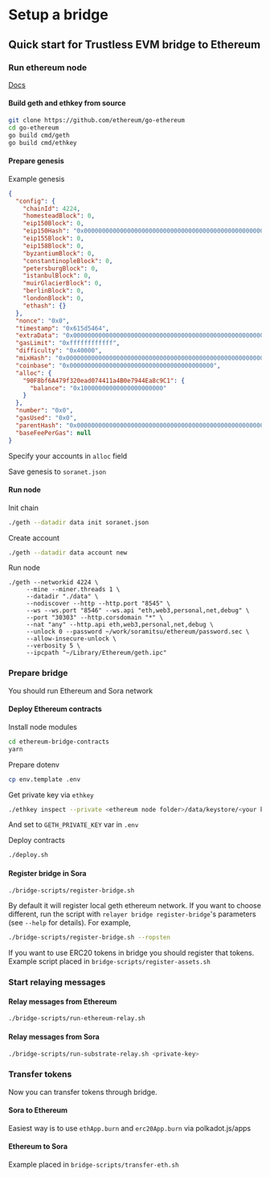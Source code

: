 # Setup a bridge

## Quick start for Trustless EVM bridge to Ethereum

### Run ethereum node

[Docs](https://www.ethdocs.org/en/latest/network/test-networks.html#setting-up-a-local-private-testnet)

#### Build geth and ethkey from source

```bash
git clone https://github.com/ethereum/go-ethereum
cd go-ethereum
go build cmd/geth
go build cmd/ethkey
```

#### Prepare genesis

Example genesis

```json
{
  "config": {
    "chainId": 4224,
    "homesteadBlock": 0,
    "eip150Block": 0,
    "eip150Hash": "0x0000000000000000000000000000000000000000000000000000000000000000",
    "eip155Block": 0,
    "eip158Block": 0,
    "byzantiumBlock": 0,
    "constantinopleBlock": 0,
    "petersburgBlock": 0,
    "istanbulBlock": 0,
    "muirGlacierBlock": 0,
    "berlinBlock": 0,
    "londonBlock": 0,
    "ethash": {}
  },
  "nonce": "0x0",
  "timestamp": "0x615d5464",
  "extraData": "0x0000000000000000000000000000000000000000000000000000000000000000",
  "gasLimit": "0xffffffffffff",
  "difficulty": "0x40000",
  "mixHash": "0x0000000000000000000000000000000000000000000000000000000000000000",
  "coinbase": "0x0000000000000000000000000000000000000000",
  "alloc": {
    "90F8bf6A479f320ead074411a4B0e7944Ea8c9C1": {
      "balance": "0x10000000000000000000000"
    }
  },
  "number": "0x0",
  "gasUsed": "0x0",
  "parentHash": "0x0000000000000000000000000000000000000000000000000000000000000000",
  "baseFeePerGas": null
}
```

Specify your accounts in `alloc` field

Save genesis to `soranet.json`

#### Run node

Init chain

```bash
./geth --datadir data init soranet.json
```

Create account

```bash
./geth --datadir data account new
```

Run node

```
./geth --networkid 4224 \
     --mine --miner.threads 1 \
     --datadir "./data" \
     --nodiscover --http --http.port "8545" \
     --ws --ws.port "8546" --ws.api "eth,web3,personal,net,debug" \
     --port "30303" --http.corsdomain "*" \
     --nat "any" --http.api eth,web3,personal,net,debug \
     --unlock 0 --password ~/work/soramitsu/ethereum/password.sec \
     --allow-insecure-unlock \
     --verbosity 5 \
     --ipcpath "~/Library/Ethereum/geth.ipc"
```

### Prepare bridge

You should run Ethereum and Sora network

#### Deploy Ethereum contracts

Install node modules

```bash
cd ethereum-bridge-contracts
yarn
```

Prepare dotenv

```bash
cp env.template .env
```

Get private key via `ethkey`

```bash
./ethkey inspect --private <ethereum node folder>/data/keystore/<your key data>
```

And set to `GETH_PRIVATE_KEY` var in `.env`

Deploy contracts

```bash
./deploy.sh
```

#### Register bridge in Sora

```bash
./bridge-scripts/register-bridge.sh
```

By default it will register local geth ethereum network. If you want to choose different, run the script with `relayer bridge register-bridge`'s parameters (see `--help` for details). For example,

```bash
./bridge-scripts/register-bridge.sh --ropsten
```

If you want to use ERC20 tokens in bridge you should register that tokens. Example script placed in `bridge-scripts/register-assets.sh`

### Start relaying messages

#### Relay messages from Ethereum

```bash
./bridge-scripts/run-ethereum-relay.sh
```

#### Relay messages from Sora

```bash
./bridge-scripts/run-substrate-relay.sh <private-key>
```

### Transfer tokens

Now you can transfer tokens through bridge.

#### Sora to Ethereum

Easiest way is to use `ethApp.burn` and `erc20App.burn` via polkadot.js/apps

#### Ethereum to Sora

Example placed in `bridge-scripts/transfer-eth.sh`
